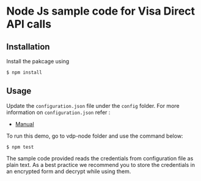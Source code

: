 # Node Js sample code for Visa Direct API calls

## Installation

Install the pakcage using 
	
	$ npm install

## Usage

Update the `configuration.json` file under the `config` folder. For more information on `configuration.json` refer :
	 
* [Manual](https://github.com/visa/SampleCode/wiki/Manual)


To run this demo, go to vdp-node folder and use the command below:

	$ npm test

The sample code provided reads the credentials from configuration file as plain text. As a best practice we recommend you to store the credentials in an encrypted form and decrypt while using them.
